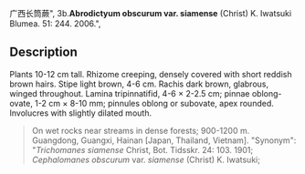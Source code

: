 广西长筒蕨",
3b.**Abrodictyum obscurum var. siamense** (Christ) K. Iwatsuki Blumea. 51: 244. 2006.",

## Description
Plants 10-12 cm tall. Rhizome creeping, densely covered with short reddish brown hairs. Stipe light brown, 4-6 cm. Rachis dark brown, glabrous, winged throughout. Lamina tripinnatifid, 4-6 × 2-2.5 cm; pinnae oblong-ovate, 1-2 cm × 8-10 mm; pinnules oblong or subovate, apex rounded. Involucres with slightly dilated mouth.

> On wet rocks near streams in dense forests; 900-1200 m. Guangdong, Guangxi, Hainan [Japan, Thailand, Vietnam].
  "Synonym": "*Trichomanes siamense* Christ, Bot. Tidsskr. 24: 103. 1901; *Cephalomanes obscurum* var. *siamense* (Christ) K. Iwatsuki;
